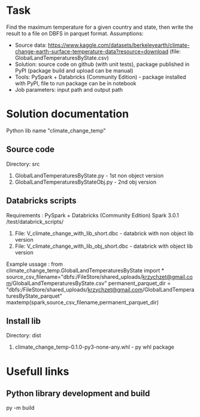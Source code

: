 # Task
Find the maximum temperature for a given country and state, then write the result to a file on DBFS in parquet format.
Assumptions:
- Source data: https://www.kaggle.com/datasets/berkeleyearth/climate-change-earth-surface-temperature-data?resource=download (file: GlobalLandTemperaturesByState.csv)
- Solution: source code on github (with unit tests), package published in PyPI (package build and upload can be manual)
- Tools: PySpark + Databricks (Community Edition) - package installed with PyPI, file to run package can be in notebook
- Job parameters: input path and output path

# Solution documentation
Python lib name "climate_change_temp"

## Source code
  Directory: src
1. GlobalLandTemperaturesByState.py - 1st  non object version
2. GlobalLandTemperaturesByStateObj.py - 2nd obj version

## Databricks scripts 
Requirements :  PySpark + Databricks (Community Edition) Spark 3.0.1
  /test/databrick_scripts/
1. File: V_climate_change_with_lib_short.dbc - databrick with non object lib version
2. File: V_climate_change_with_lib_obj_short.dbc -  databrick with object lib version

Example ussage :
  from climate_change_temp.GlobalLandTemperaturesByState import *
  source_csv_filename="dbfs:/FileStore/shared_uploads/krzychzet@gmail.com/GlobalLandTemperaturesByState.csv"
  permanent_parquet_dir = "dbfs:/FileStore/shared_uploads/krzychzet@gmail.com/GlobalLandTemperaturesByState_parquet"
  maxtemp(spark,source_csv_filename,permanent_parquet_dir)

## Install lib 
  Directory: dist
1. climate_change_temp-0.1.0-py3-none-any.whl - py whl package



# Usefull links  
## Python library development and build
   py -m build
